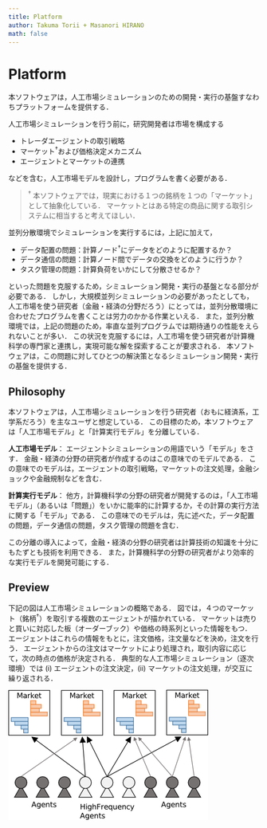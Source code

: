```yaml
---
title: Platform
author: Takuma Torii + Masanori HIRANO
math: false
---
```


# Platform

本ソフトウェアは，人工市場シミュレーションのための開発・実行の基盤すなわちプラットフォームを提供する．

人工市場シミュレーションを行う前に，研究開発者は市場を構成する

  * トレーダエージェントの取引戦略
  * マーケット<sup>†</sup>および価格決定メカニズム
  * エージェントとマーケットの連携

などを含む，人工市場モデルを設計し，プログラムを書く必要がある．

> <sup>†</sup> 本ソフトウェアでは，現実における１つの銘柄を１つの「マーケット」として抽象化している．
> マーケットとはある特定の商品に関する取引システムに相当すると考えてほしい．

並列分散環境でシミュレーションを実行するには，上記に加えて，

  * データ配置の問題：計算ノード<sup>†</sup>にデータをどのように配置するか？
  * データ通信の問題：計算ノード間でデータの交換をどのように行うか？
  * タスク管理の問題：計算負荷をいかにして分散させるか？

といった問題を克服するため，シミュレーション開発・実行の基盤となる部分が必要である．
しかし，大規模並列シミュレーションの必要があったとしても，人工市場を使う研究者（金融・経済の分野だろう）にとっては，並列分散環境に合わせたプログラムを書くことは労力のかかる作業といえる．
また，並列分散環境では，上記の問題のため，率直な並列プログラムでは期待通りの性能をえられないことが多い．
この状況を克服するには，人工市場を使う研究者が計算機科学の専門家と連携し，実現可能な解を探索することが要求される．
本ソフトウェアは，この問題に対してひとつの解決策となるシミュレーション開発・実行の基盤を提供する．

<!--
> **要修正**
> <sup>†</sup> 計算ノードとは１つの CPU だと考えてほしい．
> 現代では，１つの CPU は複数のコアからなる（デュアルコア，クアッドコア）．
> そして，各コアは複数のスレッドをもつ．
> たとえば，クアッドコア（4 コア） × 2 スレッドの CPU ならば，最大 8 個のプロセスを並列実行できる．
> したがって，１つの計算ノードでも**並列実行**は可能である．
> これに対して，複数の計算ノードをインターネットを介して接続し，連携させてある特定のプログラムを実行することがある．
> この場合，複数の計算ノードで，必要なデータを「配置」したり，計算結果を「通信」することが必要となる．
> これを**並列分散実行**という．
> 本記事では，並列分散実行を区別せず，たんに並列実行ということもある．
-->


## Philosophy

本ソフトウェアは，人工市場シミュレーションを行う研究者（おもに経済系，工学系だろう）を主なユーザと想定している．
この目標のため，本ソフトウェアは「人工市場モデル」と「計算実行モデル」を分離している．

**人工市場モデル**：
エージェントシミュレーションの用語でいう「モデル」をさす．
金融・経済の分野の研究者が作成するのはこの意味でのモデルである．
この意味でのモデルは，エージェントの取引戦略，マーケットの注文処理，金融ショックや金融規制などを含む．

**計算実行モデル**：
他方，計算機科学の分野の研究者が開発するのは，「人工市場モデル」（あるいは「問題」）をいかに能率的に計算するか，その計算の実行方法に関する「モデル」である．
この意味でのモデルは，先に述べた，データ配置の問題，データ通信の問題，タスク管理の問題を含む．

この分離の導入によって，金融・経済の分野の研究者は計算技術の知識を十分にもたずとも技術を利用できる．
また，計算機科学の分野の研究者がより効率的な実行モデルを開発可能にする．


## Preview

下記の図は人工市場シミュレーションの概略である．
図では，４つのマーケット（銘柄<sup>†</sup>）を取引する複数のエージェントが描かれている．
マーケットは売りと買いに対応した板（オーダーブック）や価格の時系列といった情報をもつ．
エージェントはこれらの情報をもとに，注文価格，注文量などを決め，注文を行う．
エージェントからの注文はマーケットにより処理され，取引内容に応じて，次の時点の価格が決定される．
典型的な人工市場シミュレーション（逐次環境）では (i) エージェントの注文決定，(ii) マーケットの注文処理，が交互に繰り返される．

![tiny](img/serial-view.png)

